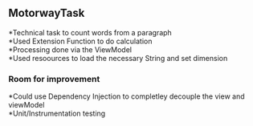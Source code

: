 ## MotorwayTask
*Technical task to count words from a paragraph\
*Used Extension Function to do calculation\
*Processing done via the ViewModel\
*Used resoources to load the necessary String and set dimension

### Room for improvement
*Could use Dependency Injection to completley decouple the view and viewModel\
*Unit/Instrumentation testing
